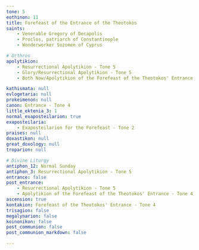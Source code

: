 ```yaml
---
tone: 5
eothinon: 11
title: Forefeast of the Entrance of the Theotokos
saints:
    - Venerable Gregory of Decapolis
    - Proclos, patriarch of Constantinople
    - Wonderworker Sozomen of Cyprus

# Orthros
apolytikion:
    - Resurrectional Apolytikion - Tone 5
    - Glory/Resurrectional Apolytikion - Tone 5
    - Both Now/Apolytikion of the Forefeast of the Theotokos' Entrance - Tone 4

kathismata: null
evlogetaria: null
prokeimenon: null
canon: Entrance - Tone 4
little_ektenia_3: 1
normal_exaposteilarion: true
exaposteilaria:
    - Exaposteilarion for the Forefeast - Tone 2
praises: null
doxastikon: null
great_doxology: null
troparion: null

# Divine Liturgy
antiphon_12: Normal Sunday
antiphon_3: Resurrectional Apolytikion - Tone 5
entrance: false
post_entrance:
    - Resurrectional Apolytikion - Tone 5
    - Apolytikion of the Forefeast of the Theotokos' Entrance - Tone 4
ascension: true
kontakion: Forefeast of the Theotokos' Entrance - Tone 4
trisagion: false
megalynarion: false
koinonikon: false
post_communion: false
post_communion_markdown: false

---
```


